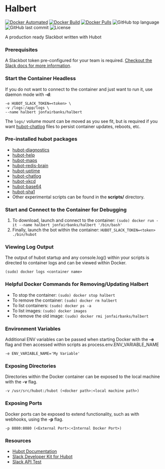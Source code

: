 # Halbert
[![Docker Automated](https://img.shields.io/docker/automated/jonfairbanks/halbert.svg)](https://hub.docker.com/r/jonfairbanks/halbert/)
[![Docker Build](https://img.shields.io/docker/build/jonfairbanks/halbert.svg)](https://hub.docker.com/r/jonfairbanks/halbert/)
[![Docker Pulls](https://img.shields.io/docker/pulls/jonfairbanks/halbert.svg)](https://hub.docker.com/r/jonfairbanks/halbert/)
![GitHub top language](https://img.shields.io/github/languages/top/jonfairbanks/halbert.svg)
![GitHub last commit](https://img.shields.io/github/last-commit/jonfairbanks/halbert.svg)
![License](https://img.shields.io/github/license/jonfairbanks/halbert.svg?style=flat)

A production ready Slackbot written with Hubot
<br>


### Prerequisites
A Slackbot token pre-configured for your team is required. [Checkout the Slack docs for more information](https://api.slack.com/slack-apps).


### Start the Container Headless
If you do not want to connect to the container and just want to run it, use daemon mode with **-d**:

```(sudo) docker run -d \
-e HUBOT_SLACK_TOKEN=<token> \
-v /logs:/app/logs \
--name halbert jonfairbanks/halbert
```

The `logs/` volume mount can be moved as you see fit, but is required if you want [hubot-chatlog](https://www.npmjs.com/package/hubot-chatlog) files to persist container updates, reboots, etc.

### Pre-installed hubot packages
- [hubot-diagnostics](https://www.npmjs.com/package/hubot-diagnostics)
- [hubot-help](https://www.npmjs.com/package/hubot-help)
- [hubot-maps](https://www.npmjs.com/package/hubot-maps)
- [hubot-redis-brain](https://www.npmjs.com/package/hubot-redis-brain)
- [hubot-uptime](https://www.npmjs.com/package/hubot-uptime)
- [hubot-chatlog](https://www.npmjs.com/package/hubot-chatlog)
- [hubot-xkcd](https://www.npmjs.com/package/hubot-xkcd)
- [hubot-base64](https://www.npmjs.com/package/hubot-base64)
- [hubot-sha1](https://www.npmjs.com/package/hubot-sha1)
- Other experimental scripts can be found in the **scripts/** directory.


### Start and Connect to the Container for Debugging
1) To download, launch and connect to the container: 
`(sudo) docker run -it --name halbert jonfairbanks/halbert '/bin/bash'`
2) Finally, launch the bot within the container: 
`HUBOT_SLACK_TOKEN=<token> ./bin/hubot`


### Viewing Log Output
The output of hubot startup and any console.log() within your scripts is directed to container logs and can be viewed within Docker.

`(sudo) docker logs <container name>`


### Helpful Docker Commands for Removing/Updating Halbert
- To stop the container: `(sudo) docker stop halbert`
- To remove the container: `(sudo) docker rm halbert`
- To list containers: `(sudo) docker ps -a`
- To list images: `(sudo) docker images`
- To remove the old image: `(sudo) docker rmi jonfairbanks/halbert`


### Environment Variables
Additional ENV variables can be passed when starting Docker with the **-e** flag and then accessed within scripts as process.env.ENV_VARIABLE_NAME

`-e ENV_VARIABLE_NAME='My Variable'`


### Exposing Directories
Directories within the Docker container can be exposed to the local machine with the **-v** flag.

`-v /usr/src/hubot:/hubot (<docker path>:<local machine path>)`


### Exposing Ports
Docker ports can be exposed to extend functionality, such as with webhooks, using the **-p** flag.

`-p 8080:8080 (<External Port>:<Internal Docker Port>)`


### Resources
- [Hubot Documentation](https://hubot.github.com/docs/)
- [Slack Developer Kit for Hubot](https://slack.dev/hubot-slack/)
- [Slack API Test](https://api.slack.com/methods/api.test)
